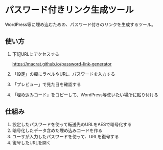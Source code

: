 パスワード付きリンク生成ツール
==============================

WordPress等に埋め込むための、パスワード付きのリンクを生成するツール。


## 使い方

1. 下記URLにアクセスする

   https://macrat.github.io/password-link-generator

2. 「設定」の欄にラベルやURL、パスワードを入力する

3. 「プレビュー」で見た目を確認する

4. 「埋め込みコード」をコピーして、WordPress等使いたい場所に貼り付ける


## 仕組み

1. 設定したパスワードを使って転送先のURLをAESで暗号化する
2. 暗号化したデータ含めた埋め込みコードを作る
3. ユーザが入力したパスワードを使って、URLを復号する
4. 復号したURLを開く
